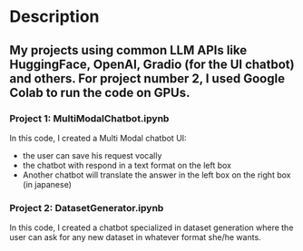 # Description

## My projects using common LLM APIs like HuggingFace, OpenAI, Gradio (for the UI chatbot) and others. For project number 2, I used Google Colab to run the code on GPUs.

### Project 1: MultiModalChatbot.ipynb

In this code, I created a Multi Modal chatbot UI:
  - the user can save his request vocally
  - the chatbot with respond in a text format on the left box
  - Another chatbot will translate the answer in the left box on the right box (in japanese)

### Project 2: DatasetGenerator.ipynb

In this code, I created a chatbot specialized in dataset generation where the user can ask for any new dataset in whatever format she/he wants.

